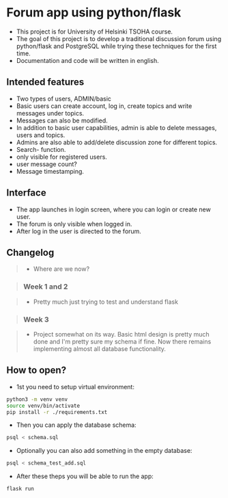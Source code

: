 # Forum app using python/flask

- This project is for University of Helsinki TSOHA course.
- The goal of this project is to develop a traditional discussion forum using
python/flask and PostgreSQL while trying these techniques for the first time.
- Documentation and code will be written in english.
## Intended features

- Two types of users, ADMIN/basic
- Basic users can create account,  log in, create topics and write messages
 under topics.
- Messages can also be modified.
- In addition to basic user capabilities, admin is able to delete messages,
users and topics. 
- Admins are also able to add/delete discussion zone for different topics.
- Search- function.
- only visible for registered users.
- user message count?
- Message timestamping. 

## Interface

- The app launches in login screen, where you can login or create new user.
- The forum is only visible when logged in.
- After log in the user is directed to the forum. 

## Changelog

>- Where are we now?

>### Week 1 and 2

>- Pretty much just trying to test and understand flask

>### Week 3

>- Project somewhat on its way. Basic html design is pretty much done and I'm pretty sure my schema if fine. Now there remains implementing almost all database functionality.

## How to open?

- 1st you need to setup virtual environment:

```bash
python3 -m venv venv
source venv/bin/activate
pip install -r ./requirements.txt
```
- Then you can apply the database schema:

```bash
psql < schema.sql
```

- Optionally you can also add something in the empty database:

```bash
psql < schema_test_add.sql
```

- After these theps you will be able to run the app:

```bash
flask run
```
